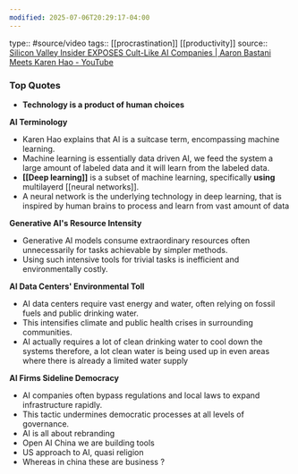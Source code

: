 ```yaml
---
modified: 2025-07-06T20:29:17-04:00
---
```

type:: #source/video 
tags:: [[procrastination]] [[productivity]]
source:: [Silicon Valley Insider EXPOSES Cult-Like AI Companies | Aaron Bastani Meets Karen Hao - YouTube](https://www.youtube.com/watch?v=8enXRDlWguU)

### Top Quotes
- **Technology is a product of human choices**

**AI Terminology**
- Karen Hao explains that AI is a suitcase term, encompassing machine learning. 
- Machine learning is essentially data driven AI, we feed the system a large amount of labeled data and it will learn from the labeled data.
- **[[Deep learning]]** is a subset of machine learning, specifically **using** multilayerd [[neural networks]].
- A neural network is the underlying technology in deep learning, that is inspired by human brains to process and learn from vast amount of data 



**Generative AI's Resource Intensity**
- Generative AI models consume extraordinary resources often unnecessarily for tasks achievable by simpler methods.
- Using such intensive tools for trivial tasks is inefficient and environmentally costly.

**AI Data Centers' Environmental Toll**

- AI data centers require vast energy and water, often relying on fossil fuels and public drinking water.
- This intensifies climate and public health crises in surrounding communities.
- AI actually requires a lot of clean drinking water to cool down the systems therefore, a lot clean water is being used up in even areas where there is already a limited water supply




**AI Firms Sideline Democracy**
- AI companies often bypass regulations and local laws to expand infrastructure rapidly.
- This tactic undermines democratic processes at all levels of governance.
- AI is all about rebranding
- Open AI China we are building tools 
- US approach to AI, quasi religion
- Whereas in china these are business ?
